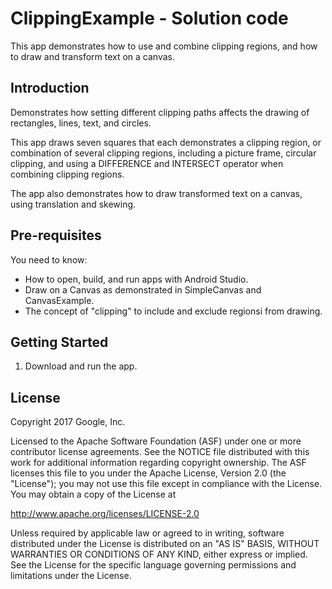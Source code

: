 ClippingExample - Solution code
===============================

This app demonstrates how to use and combine clipping regions,
and how to draw and transform text on a canvas. 

Introduction
------------

Demonstrates how setting different clipping paths affects the 
drawing of rectangles, lines, text, and circles.

This app draws seven squares that each demonstrates a clipping
region, or combination of several clipping regions, including
a picture frame, circular clipping, and using a DIFFERENCE and
INTERSECT operator when combining clipping regions. 

The app also demonstrates how to draw transformed text on a 
canvas, using translation and skewing. 


Pre-requisites
--------------

You need to know:
- How to open, build, and run apps with Android Studio.
- Draw on a Canvas as demonstrated in SimpleCanvas and CanvasExample.
- The concept of "clipping" to include and exclude regionsi from drawing.

Getting Started
---------------

1. Download and run the app.

License
-------

Copyright 2017 Google, Inc.

Licensed to the Apache Software Foundation (ASF) under one or more contributor
license agreements.  See the NOTICE file distributed with this work for
additional information regarding copyright ownership.  The ASF licenses this
file to you under the Apache License, Version 2.0 (the "License"); you may not
use this file except in compliance with the License.  You may obtain a copy of
the License at

  http://www.apache.org/licenses/LICENSE-2.0

Unless required by applicable law or agreed to in writing, software
distributed under the License is distributed on an "AS IS" BASIS, WITHOUT
WARRANTIES OR CONDITIONS OF ANY KIND, either express or implied.  See the
License for the specific language governing permissions and limitations under
the License.
